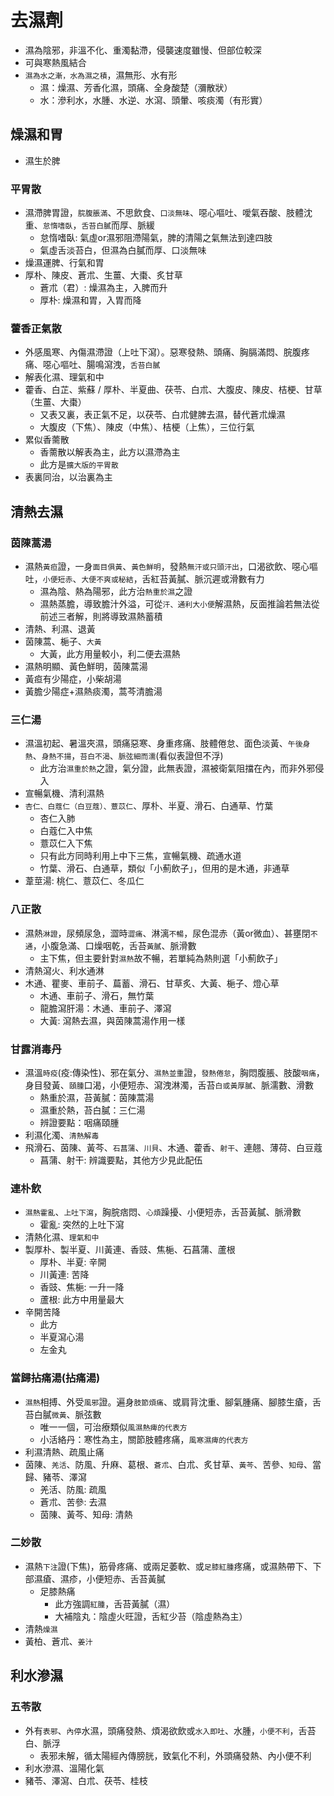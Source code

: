 # 去濕劑
- 濕為陰邪，非溫不化、重濁黏滯，侵襲速度雖慢、但部位較深
- 可與寒熱風結合
- `濕為水之漸，水為濕之積`，濕無形、水有形
  - 濕：燥濕、芳香化濕，頭痛、全身酸楚（瀰散狀）
  - 水：滲利水，水腫、水逆、水瀉、頭暈、咳痰濁（有形實）

## 燥濕和胃
- 濕生於脾

### 平胃散
- 濕滯脾胃證，`脘腹脹滿`、不思飲食、`口淡無味`、噁心嘔吐、噯氣吞酸、肢體沈重、`怠惰嗜臥`，`舌苔白膩`而厚、脈緩
  - 怠惰嗜臥: 氣虛or濕邪阻滯陽氣，脾的清陽之氣無法到達四肢
  - 氣虛舌淡苔白，但濕為白膩而厚、口淡無味
- 燥濕運脾、行氣和胃
- 厚朴、陳皮、蒼朮、生薑、大棗、炙甘草
  - 蒼朮（君）: 燥濕為主，入脾而升
  - 厚朴: 燥濕和胃，入胃而降

### 藿香正氣散
- 外感風寒、內傷濕滯證（上吐下瀉）。惡寒發熱、頭痛、胸膈滿悶、脘腹疼痛、噁心嘔吐、腸鳴瀉洩，`舌苔白膩`
- 解表化濕、理氣和中
- 藿香、白芷、紫蘇 / 厚朴、半夏曲、茯苓、白朮、大腹皮、陳皮、桔梗、甘草（生薑、大棗）
  - 又表又裏，表正氣不足，以茯苓、白朮健脾去濕，替代蒼朮燥濕
  - 大腹皮（下焦）、陳皮（中焦）、桔梗（上焦），三位行氣
- 累似香薷散
  - 香薷散以解表為主，此方以濕滯為主
  - 此方是`擴大版的平胃散`
- 表裏同治，以治裏為主


## 清熱去濕
### 茵陳蒿湯
- 濕熱`黃疸`證，一身`面目俱黃`、`黃色鮮明`，發熱`無汗或只頭汗出`，口渴欲飲、噁心嘔吐，`小便短赤`、`大便不爽或秘結`，舌紅苔黃膩、脈沉遲或滑數有力
  - 濕為陰、熱為陽邪，此方治`熱重於濕`之證
  - 濕熱蒸膽，導致膽汁外溢，可從`汗、通利大小便`解濕熱，反面推論若無法從前述三者解，則將導致濕熱蓄積
- 清熱、利濕、退黃
- 茵陳蒿、梔子、`大黃`
  - 大黃，此方用量較小，利二便去濕熱
- 濕熱明顯、黃色鮮明，茵陳蒿湯
- 黃疸有少陽症，小柴胡湯
- 黃膽少陽症+濕熱痰濁，蒿芩清膽湯

### 三仁湯
- 濕溫初起、暑溫夾濕，頭痛惡寒、身重疼痛、肢體倦怠、面色淡黃、`午後身熱`、`身熱不揚`，`苔白不渴`、`脈弦細而濡`(看似表證但不浮)
  - 此方治`濕重於熱`之證，氣分證，此無表證，濕被衛氣阻擋在內，而非外邪侵入
- 宣暢氣機、清利濕熱
- `杏仁、白蔻仁（白豆蔻）、薏苡仁`、厚朴、半夏、滑石、白通草、竹葉
  - 杏仁入肺
  - 白蔻仁入中焦
  - 薏苡仁入下焦
  - 只有此方同時利用上中下三焦，宣暢氣機、疏通水道
  - 竹葉、滑石、白通草，類似「小薊飲子」，但用的是木通，非通草
- 葦莖湯: 桃仁、薏苡仁、冬瓜仁

### 八正散
- 濕熱`淋證`，尿頻尿急，澀時`澀痛`、淋漓`不暢`，尿色混赤（黃or微血）、甚壅閉`不通`，小腹急滿、口燥咽乾，舌苔`黃膩`、脈滑數
  - 主下焦，但主要針對`濕熱`故不暢，若單純為熱則選「小薊飲子」
- 清熱瀉火、利水通淋
- 木通、瞿麥、車前子、萹蓄、滑石、甘草炙、大黃、梔子、燈心草
  - 木通、車前子、滑石，無竹葉
  - 龍膽瀉肝湯：木通、車前子、澤瀉
  - 大黃: 瀉熱去濕，與茵陳蒿湯作用一樣

### 甘露消毒丹
- 濕溫`時疫`(疫:傳染性)、邪在氣分、`濕熱並重`證，`發熱倦怠`，胸悶腹脹、肢酸`咽痛`，身目發黃、`頤腫`口渴，小便短赤、瀉洩淋濁，舌苔`白或黃厚膩`、脈濡數、滑數
  - 熱重於濕，苔黃膩：茵陳蒿湯
  - 濕重於熱，苔白膩：三仁湯
  - 辨證要點：咽痛頤腫
- 利濕化濁、`清熱解毒`
- 飛滑石、茵陳、黃芩、`石菖蒲`、`川貝`、木通、藿香、`射干`、連翹、薄荷、白豆蔻
  - 菖蒲、射干: 辨識要點，其他方少見此配伍

### 連朴飲
- `濕熱霍亂`、`上吐下瀉`，胸脘痞悶、`心煩`躁擾、小便短赤，舌苔黃膩、脈滑數
  - 霍亂: 突然的上吐下瀉
- 清熱化濕、`理氣和中`
- 製厚朴、製半夏、川黃連、香豉、焦梔、石菖蒲、蘆根
  - 厚朴、半夏: 辛開
  - 川黃連: 苦降
  - 香豉、焦梔: 一升一降
  - 蘆根: 此方中用量最大
- 辛開苦降
  - 此方
  - 半夏瀉心湯
  - 左金丸

### 當歸拈痛湯(拈痛湯)
- `濕熱`相搏、外受`風邪`證。遍身`肢節煩痛`、或肩背沈重、腳氣腫痛、腳膝生瘡，舌苔白膩`微黃`、脈弦數
  - 唯一一個，可治療類似`風濕熱痺的代表方`
  - 小活絡丹：寒性為主，關節肢體疼痛，`風寒濕痺的代表方`
- 利濕清熱、疏風止痛
- 茵陳、`羌活`、防風、升麻、葛根、`蒼朮`、白朮、炙甘草、`黃芩`、苦參、`知母`、當歸、豬苓、澤瀉
  - 羌活、防風: 疏風
  - 蒼朮、苦參: 去濕
  - 茵陳、黃芩、知母: 清熱

### 二妙散
- 濕熱`下注`證(下焦)，筋骨疼痛、或兩足萎軟、或`足膝紅腫`疼痛，或濕熱帶下、下部濕瘡、濕疹，小便短赤、舌苔黃膩
  - 足膝熱痛
    - 此方強調`紅腫`，舌苔黃膩（濕）
    - 大補陰丸：陰虛火旺證，舌紅少苔（陰虛熱為主）
- 清熱`燥濕`
- 黃柏、蒼朮、`姜汁`

## 利水滲濕
### 五苓散
- 外有`表邪`、`內停`水濕，頭痛發熱、煩渴欲飲或`水入即吐`、水腫，`小便不利`，舌苔白、脈浮
  - 表邪未解，循太陽經內傳膀胱，致氣化不利，外頭痛發熱、內小便不利
- 利水滲濕、溫陽化氣
- 豬苓、澤瀉、白朮、茯苓、桂枝